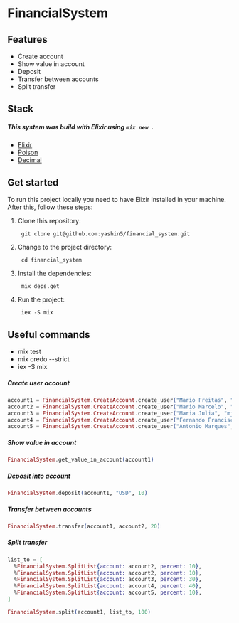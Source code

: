# FinancialSystem

## Features
- Create account
- Show value in account
- Deposit
- Transfer between accounts
- Split transfer

## Stack

##### This system was build with Elixir using ```mix new ```.
- [Elixir](https://github.com/elixir-lang/elixir)
- [Poison](https://github.com/devinus/poison)
- [Decimal](https://github.com/ericmj/decimal)

## Get started
To run this project locally you need to have Elixir installed in your machine. After this, follow these steps:

1. Clone this repository:

        git clone git@github.com:yashin5/financial_system.git 

2. Change to the project directory:
    
        cd financial_system
        
3. Install the dependencies:

        mix deps.get

4. Run the project:

        iex -S mix
        
## Useful commands
- mix test
- mix credo --strict
- iex -S mix

##### Create user account

```elixir
account1 = FinancialSystem.CreateAccount.create_user("Mario Freitas", "marios@email.com", "BRL", 100)
account2 = FinancialSystem.CreateAccount.create_user("Mario Marcelo", "mm@email.com", "USD", 100)
account3 = FinancialSystem.CreateAccount.create_user("Maria Julia", "mjulia@email.com", "EUR", 100)
account4 = FinancialSystem.CreateAccount.create_user("Fernando Francisco", "ff@email.com", "CZK", 100)
account5 = FinancialSystem.CreateAccount.create_user("Antonio Marques", "antonio@email.com", "BRL", 100)
```
##### Show value in account

```elixir
FinancialSystem.get_value_in_account(account1)
```

##### Deposit into account

```elixir
FinancialSystem.deposit(account1, "USD", 10)
```

##### Transfer between accounts

```elixir
FinancialSystem.transfer(account1, account2, 20)
```

##### Split transfer

```elixir
list_to = [
  %FinancialSystem.SplitList{account: account2, percent: 10},
  %FinancialSystem.SplitList{account: account2, percent: 10},
  %FinancialSystem.SplitList{account: account3, percent: 30},
  %FinancialSystem.SplitList{account: account4, percent: 40},
  %FinancialSystem.SplitList{account: account5, percent: 10},
]

FinancialSystem.split(account1, list_to, 100)
```

